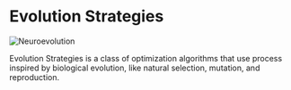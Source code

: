 # Evolution Strategies

![Neuroevolution](https://miro.medium.com/max/2000/1*Uowkdl_riYAj4ZGtV0EZ1Q.png)

Evolution Strategies is a class of optimization algorithms that use process inspired by biological evolution, like natural selection, mutation, and reproduction.
